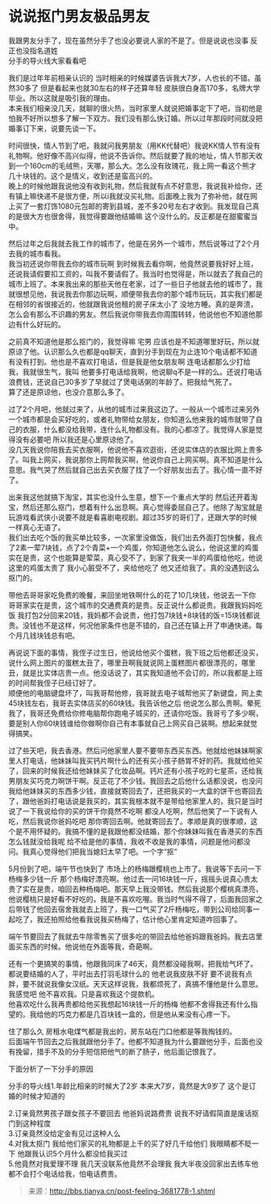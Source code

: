 # 说说抠门男友极品男友

我跟男友分手了，现在虽然分手了也没必要说人家的不是了。但是说说也没事 反正也没指名道姓  
分手的导火线大家看看吧

我们是过年年前相亲认识的 当时相亲的时候媒婆告诉我大7岁，人也长的不错。虽然30多了 但是看起来也就30左右的样子还算年轻 皮肤很白身高170多，名牌大学毕业。所以这就是吸引我的理由。  
本来我们相亲没几天，就聊的很火热，当时家里人就说把婚事定下了吧，当初他是怕我不好所以想多了解一下双方。我们没有那么快订婚。所以过年那段时间就没把婚事订下来，说要先谈一下。

时间很快，情人节到了吧，我就问我男朋友（用KK代替吧）我说KK情人节有没有礼物啊。他好像不高兴似得，他说不告诉你。然后就要了我的地址，情人节那天收到一个160cm的毛绒熊，天哪，那么大。怎么没有玫瑰花，我上网一看这个熊才几十块钱的。这个是情义，收到还是蛮高兴的。  
晚上的时候他跟我说他没有收到礼物，然后我就有点不好意思，我说我补给你，还有镇上嘛快递不是很方便，所以i我就没买礼物。后面晚上我为了弥补他，就在网上买了一套灯饰1080元包邮的寄到县城，差不多20号左右才收到。我发现自己真的是很大方也很舍得，我觉得要跟他结婚嘛 这个没什么的。反正都是在甜蜜蜜当中。

然后过年之后我就去我工作的城市了，他是在另外一个城市，然后说等过了2个月去我的城市看我。  
我当初还说你带我去你的城市玩啊 到时候我去看你啊，他竟然说要我好好上班，还说我请假要扣工资的，叫我不要请假了。我当时也觉得是，所以就去了我自己的城市上班了。本来我出来的那些天他在老家，过了一些日子他就去他的城市了，我就很想见他，我说我去你那边玩啊，顺便带我去你的那个城市玩玩，其实我们都是在相邻的省很接近的，他就跟我说他租的房子床太小了 没地方睡。真的是奔溃，怎么会有那么不识趣的男友。然后我说你带我去你周围转转，他说他也不知道他那边有什么好玩的。

之前真不知道他是那么抠门的，我觉得嘛 宅男 应该也是不知道哪里好玩，所以就原谅了他。认识那么久也都是qq聊天，直到分手到现在为止连10个电话都不知道有没有打到。他也是不喜欢打电话，但是我是他女朋友啊 连电话都那么少打给我，我就很生气，我叫 他要多打电话给我啊，他说聊q不是一样的么。还说打电话浪费钱，还说自己30多岁了早就过了煲电话粥的年龄了。把我给气死了。  
算了还是原谅他，也没介意那么多了。

过了2个月吧，他就过来了，从他的城市过来我这边了。一般从一个城市过来另外一个城市都是会买好吃的，或者礼物带给女朋友，你知道么他来我的城市就带了自己的衣服，什么都没给我带，连什么礼物都没有。我的心都凉了。我觉得人家是觉得没有必要吧 所以我还是心里原谅他了。  
没几天我说你陪我去买衣服啊，他说他不喜欢逛街，还说实体店的衣服比网上贵多了。叫我上网买，我说那你上网帮我买啊，他说你自己上网买啊。真不知道是什么意思。我气哭了然后就自己出去买衣服了找了一个好朋友出去了。我心情一直不好了。

出来我这他就搞下淘宝，其实也没什么生意，想下一个重点大学的 然后还开着淘宝，然后还那么抠门，想着有什么出息啊。真心觉得委屈自己了。他除了淘宝就是玩游戏看武侠小说要不就是看喜剧电视剧。超过35岁的哥们了，还跟大学的时候一样真心无语了。  
我们出去吃个饭的我买单比较多，一次家里没做饭，我们出去外面打包快餐，我点了2素一荤7块钱，点了2个青菜+一个鸡蛋，你知道他怎么说么，他说这里的鸡蛋实在是贵，这个也能算是荤菜，真心受不了，到家了我夹一半的鸡蛋给他吃，他说这里的鸡蛋太贵了 我小心脏受不了，夹给他吃了 他又还给我了。真的没遇到这么抠门的。

带他去哥哥家吃免费的晚餐，来回坐地铁啊什么的花了10几块钱，他说去一下你哥哥家实在是贵，这个城市的交通费真的是贵。反正说什么都说贵。我跟我妈妈吃饭 我打包2分回来20钱，我妈都不会说贵，他打包7块钱+8块钱的饭=15块钱都说贵。没钱也不是这样，何况他家条件也是不错的，自己还在镇上开了申通快递。每个月几钱块钱总有吧。

再说说下面的事情，我侄子过生日，他说给他买个蛋糕，我下班之后他都还没买，说什么网上图片的蛋糕太丑了，哪里丑啊我就说网上蛋糕图片都很漂亮的，哪里丑，就是比实体店贵一点。他没话说了，其实我知道他不会订的，所以我都是上班的时间帮我侄子已经订好了。  
顺便他的电脑键盘坏了，叫我哥帮他修，我哥就去电子城帮他买了新键盘，网上卖45块钱左右，我哥去实体店买的60块钱。我告诉他之后 他说怎么那么贵啊。晕死我了，我哥还免费给你修电脑帮你跑电子城买的，还请你吃饭。我哥亏了多少啊，要是别人你60块钱谁给你做啊你自己有本事就自己上网买自己装啊。想起来就觉得搞笑。

过了些天吧，我去香港。然后问他家里人要不要带东西买东西。他就给他妹妹啊家里人打电话，他妹妹叫我买钙片啊什么的还有买小孩子肠胃不好的药。我就给他买了，回来的时候我还给他妹妹买了化妆品啊。钙片还有小孩子吃的七星茶，还给我男朋友买巧克力啊饼干啊。反正花了不少钱。我回去之后他什么话都没说，也没问我给他妹妹买的东西多少钱，直接就寄回去了，还把我买的一大盒的饼干也寄回去了，跟他爸妈打电话说是我买的，其实我根本就不是带给他家里人的，我只是当时说了一下我说给你的买的饼干你竟然不吃啊 都没人吃啊，然后他笑了一下说有人吃，然后我说你爸妈吃吧 那你寄回去啊。他就寄回去了。孝顺是真的很孝顺，这个是不用怀疑的。我搞不懂的是我跟他都没结婚，那个你妹妹叫我在香港买的东西怎么钱就没给我呢 给不给是他的事情，我收不收是我的事情，问题是他问都没问。我真心觉得他们把我当媳妇太早了吧。一个字“抠”

5月份到了吧，端午节也快到了 市场上的杨梅跟樱桃也上市了。我说等下去问一下杨梅多少钱一斤 那个杨梅好漂亮啊。他过去一问16块钱一斤，摇摇头说真心贵太贵了实在是贵，咱回去种杨梅吧。那天早上我没带钱。然后我说那个樱桃真漂亮，他说樱桃只是好看不好吃的，我是不喜欢吃喔。我当时气得不得了，后面我回家之后带钱了他回去宿舍我就去上班了，我一口气买了2斤杨梅吃，带到公司给同事一起吃了，我还拍照给他看我说我买杨梅了，估计他心里肯定知道咋回事了。

端午节要回去了我就去牛除零售买了很多吃的带回去给他爸妈跟我爸妈。我去店里面买东西的时候。他说他在外面等我，奇葩啊。

还有一个更搞笑的事情，他跟我同床了46天，竟然都没碰我啊，把我给气坏了。都说要结婚的人了，平时出去打羽毛球什么的 他老说我皮肤不好 要不说我有点胖，要不就说我像女汉纸。天天这样说我，我都烦死了，真搞不懂他是什么意思。我感觉吧 他不喜欢我。只是喜欢我这个提款机。  
他喜欢吃什么我再贵都给他买我想起16块钱一斤的杨梅 他都不舍得我还有什么指望的。我给他的巧克力都是几百块钱一盒的，但是他从来没有心疼一下。

住了那么久 房租水电煤气都是我出的，房东站在门口他都是等我掏钱的。  
后面端午节回去之后我就跟他分手了。他都不知道我为什么要跟他分手，后面也没有挽留，措手不及的分手短信把他气的断了肠子，他后面记恨我了。

下面分析了一下分手的原因

分手的导火线1.年龄比相亲的时候大了2岁 本来大7岁，竟然是大9岁了 这个是订婚的时候才知道的

2.订亲竟然男孩子跟女孩子不要回去 他爸妈说路费贵 说我不好请假简直是废话抠门到这种程度  
3.订亲竟然没给定金有见过这种人么  
4.对我太抠门 我给他们家买的礼物都是上千的买了好几千给他们 我眼睛都不眨一下 他跟我认识5个月什么都没给我买过  
5.他竟然对我爱理不理 我几天没联系他竟然不会理我 我大半夜没回家出去练车他都不会打个电话给我，怕电话费贵。

> 来源：http://bbs.tianya.cn/post-feeling-3681778-1.shtml



